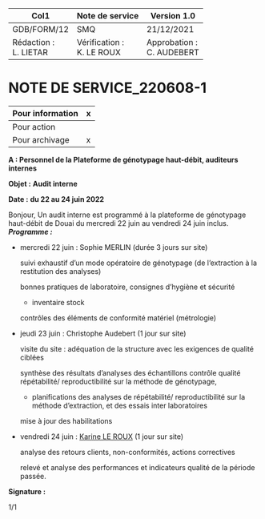 |Col1|Note de service|Version 1.0|
|---|---|---|
|GDB/FORM/12|SMQ|21/12/2021|
|Rédaction :<br>L. LIETAR|Vérification :<br>K. LE ROUX|Approbation :<br>C. AUDEBERT|

# **NOTE DE SERVICE_220608-1**

|Pour information|x|
|---|---|
|Pour action||
|Pour archivage|x|


**A : Personnel de la Plateforme de génotypage haut-débit, auditeurs internes**

**Objet :** **Audit interne**

**Date :** **du 22 au 24 juin 2022**

Bonjour,
Un audit interne est programmé à la plateforme de génotypage haut-débit de Douai du
mercredi 22 juin au vendredi 24 juin inclus.
_**Programme :**_

- mercredi 22 juin : Sophie MERLIN (durée 3 jours sur site)

   suivi exhaustif d’un mode opératoire de génotypage (de l’extraction à la restitution
des analyses)

   bonnes pratiques de laboratoire, consignes d’hygiène et sécurité
   - inventaire stock

   contrôles des éléments de conformité matériel (métrologie)

- jeudi 23 juin : Christophe Audebert (1 jour sur site)

   visite du site : adéquation de la structure avec les exigences de qualité ciblées

   synthèse des résultats d’analyses des échantillons contrôle qualité répétabilité/
reproductibilité sur la méthode de génotypage,
   - planifications des analyses de répétabilité/ reproductibilité sur la méthode
d’extraction, et des essais inter laboratoires

   mise à jour des habilitations

- vendredi 24 juin : [Karine LE ROUX](mailto:k.leroux@genesdiffusion.com) (1 jour sur site)

   analyse des retours clients, non-conformités, actions correctives

   relevé et analyse des performances et indicateurs qualité de la période passée.

**Signature :**

1/1


